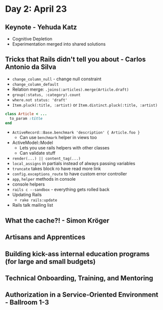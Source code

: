 # Day 2: April 23

## Keynote - Yehuda Katz

* Cognitive Depletion
* Experimentation merged into shared solutions

## Tricks that Rails didn't tell you about - Carlos Antonio da Silva

* `change_column_null` - change null constraint
* `change_column_default`
* Relation merge: `.joins(:articles).merge(Article.draft)`
* `group(:status, :category).count`
* `where.not status: 'draft'`
* `Item.pluck(:title, :artist)` or `Item.distinct.pluck(:title, :artist)`

```ruby
class Article < ...
  to_param :title
end
```

* `ActiveRecord::Base.benchmark 'description' { Article.foo }`
  * Can use `benchmark` helper in views too
* ActiveModel::Model
  * Lets you use rails helpers with other classes
  * Can validate stuff
* `render(...) || content_tag(...)`
* `local_assigns` in partials instead of always passing variables
* `truncate` takes block ro have read more link
* `config.exceptions_route` to have custom error controller
* `app`, `helper` methods in console
* console helpers
* `rails c --sandbox` - everything gets rolled back
* Updating Rails
  * `rake rails:update`
* Rails talk mailing list

## What the cache?! - Simon Kröger

## Artisans and Apprentices

## Building kick-ass internal education programs (for large and small budgets)

## Technical Onboarding, Training, and Mentoring

## Authorization in a Service-Oriented Environment - Ballroom 1-3
